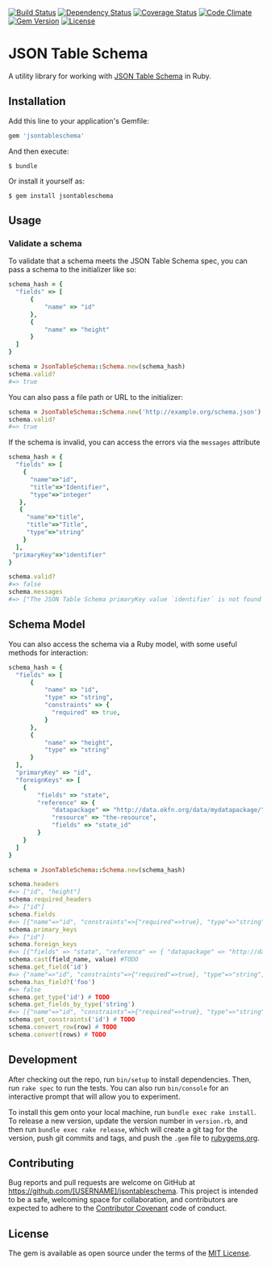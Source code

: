 [![Build Status](http://img.shields.io/travis/theodi/jsontableschema.rb.svg?style=flat-square)](https://travis-ci.org/theodi/jsontableschema.rb)
[![Dependency Status](http://img.shields.io/gemnasium/theodi/jsontableschema.rb.svg?style=flat-square)](https://gemnasium.com/theodi/jsontableschema.rb)
[![Coverage Status](https://coveralls.io/repos/github/theodi/jsontableschema.rb/badge.svg)](https://coveralls.io/github/theodi/jsontableschema.rb)
[![Code Climate](http://img.shields.io/codeclimate/github/theodi/jsontableschema.rb.svg?style=flat-square)](https://codeclimate.com/github/theodi/jsontableschema.rb)
[![Gem Version](http://img.shields.io/gem/v/jsontableschema.svg?style=flat-square)](https://rubygems.org/gems/jsontableschema)
[![License](http://img.shields.io/:license-mit-blue.svg?style=flat-square)](http://theodi.mit-license.org)

# JSON Table Schema

A utility library for working with [JSON Table Schema](http://dataprotocols.org/json-table-schema/) in Ruby.

## Installation

Add this line to your application's Gemfile:

```ruby
gem 'jsontableschema'
```

And then execute:

    $ bundle

Or install it yourself as:

    $ gem install jsontableschema

## Usage

### Validate a schema

To validate that a schema meets the JSON Table Schema spec, you can pass a schema to the initializer like so:

```ruby
schema_hash = {
  "fields" => [
      {
          "name" => "id"
      },
      {
          "name" => "height"
      }
  ]
}

schema = JsonTableSchema::Schema.new(schema_hash)
schema.valid?
#=> true
```

You can also pass a file path or URL to the initializer:

```ruby
schema = JsonTableSchema::Schema.new('http://example.org/schema.json')
schema.valid?
#=> true
```

If the schema is invalid, you can access the errors via the `messages` attribute

```ruby
schema_hash = {
  "fields" => [
    {
      "name"=>"id",
      "title"=>"Identifier",
      "type"=>"integer"
   },
   {
     "name"=>"title",
     "title"=>"Title",
     "type"=>"string"
    }
  ],
 "primaryKey"=>"identifier"
}

schema.valid?
#=> false
schema.messages
#=> ["The JSON Table Schema primaryKey value `identifier` is not found in any of the schema's field names"]
```

## Schema Model

You can also access the schema via a Ruby model, with some useful methods for interaction:

```ruby
schema_hash = {
  "fields" => [
      {
          "name" => "id",
          "type" => "string",
          "constraints" => {
            "required" => true,
          }
      },
      {
          "name" => "height",
          "type" => "string"
      }
  ],
  "primaryKey" => "id",
  "foreignKeys" => [
    {
        "fields" => "state",
        "reference" => {
            "datapackage" => "http://data.okfn.org/data/mydatapackage/",
            "resource" => "the-resource",
            "fields" => "state_id"
        }
    }
  ]
}

schema = JsonTableSchema::Schema.new(schema_hash)

schema.headers
#=> ["id", "height"]
schema.required_headers
#=> ["id"]
schema.fields
#=> [{"name"=>"id", "constraints"=>{"required"=>true}, "type"=>"string", "format"=>"default"}, {"name"=>"height", "type"=>"string", "format"=>"default"}]
schema.primary_keys
#=> ["id"]
schema.foreign_keys
#=> [{"fields" => "state", "reference" => { "datapackage" => "http://data.okfn.org/data/mydatapackage/", "resource" => "the-resource", "fields" => "state_id" } } ]
schema.cast(field_name, value) #TODO
schema.get_field('id')
#=> {"name"=>"id", "constraints"=>{"required"=>true}, "type"=>"string", "format"=>"default"}
schema.has_field?('foo')
#=> false
schema.get_type('id') # TODO
schema.get_fields_by_type('string')
#=> [{"name"=>"id", "constraints"=>{"required"=>true}, "type"=>"string", "format"=>"default"}, {"name"=>"height", "type"=>"string", "format"=>"default"}]
schema.get_constraints('id') # TODO
schema.convert_row(row) # TODO
schema.convert(rows) # TODO
```

## Development

After checking out the repo, run `bin/setup` to install dependencies. Then, run `rake spec` to run the tests. You can also run `bin/console` for an interactive prompt that will allow you to experiment.

To install this gem onto your local machine, run `bundle exec rake install`. To release a new version, update the version number in `version.rb`, and then run `bundle exec rake release`, which will create a git tag for the version, push git commits and tags, and push the `.gem` file to [rubygems.org](https://rubygems.org).

## Contributing

Bug reports and pull requests are welcome on GitHub at https://github.com/[USERNAME]/jsontableschema. This project is intended to be a safe, welcoming space for collaboration, and contributors are expected to adhere to the [Contributor Covenant](http://contributor-covenant.org) code of conduct.


## License

The gem is available as open source under the terms of the [MIT License](http://opensource.org/licenses/MIT).
